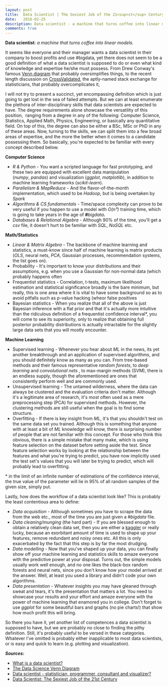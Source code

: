```yaml
---
layout: post
title:  Data Scientist | The Sexiest Job of the 21<sup>st</sup> Century
date:   2016-02-25
description: Data scientist - a machine that turns coffee into linear models
comments: true
---
```

<p><strong>Data scientist</strong>: <em>a machine that turns coffee into linear models.</em></p>

It seems like everyone and their manager wants a data scientist in their company to boost profits and use #bigdata, yet there does not seem to be a good definition of what a data scientist is supposed to do or even what kind of knowledge and expertise he/she must possess. From Drew Conway's famous <a href="http://static1.squarespace.com/static/5150aec6e4b0e340ec52710a/t/51525c33e4b0b3e0d10f77ab/1364352052403/Data_Science_VD.png" target="_blank" rel="noopener">Venn diagram</a> that probably oversimplifies things, to the recent length discussion on <a href="http://stats.stackexchange.com/" target="_blank" rel="noopener">CrossValidated</a>, the aptly-named stack exchange for statisticians, that probably overcomplicates it,

I will not try to present a succinct, yet encompassing definition which is just going to get lost in the sea of failed attempts. But we can at least enumerate the plethora of inter-disciplinary skills that data scientists are expected to have. The degree requirements alone showcase the versatility of this position,  ranging from a degree in any of the following: Computer Science, Statistics, Applied Math, Physics, Engineering, or basically any quantitative field. On top of this, the degree can also be either a BSc, MSc or PhD in any of these areas. Now, turning to the skills, we can split them into a few broad areas of expertise, and the more the better when it comes to a candidate possessing them. So basically, you're expected to be familiar with every concept described below.

<strong>Computer Science</strong>
<ul>
 	<li><em>R &amp; Python </em>- You want a scripted language for fast prototyping, and these two are equipped with excellent data manipulation (<em>numpy</em>, <em>pandas</em>) and visualization (<em>ggplot</em>, <em>matplotlib</em>), in addition to machine learning frameworks (<em>scikit-learn</em>).</li>
 	<li><em>Parallelism &amp; MapReduce </em>- And the flavor-of-the-month implementation, which used to be <em>Hadoop</em>, but is being overtaken by <em>Spark</em></li>
 	<li><em>Algorithms &amp; CS fundamentals </em>- Time/space complexity can prove to be very useful if you happen to use a model with <em>O(n³)</em> training time, which is going to take years in the age of <strong>#</strong><em>bigdata</em><strong>.</strong></li>
 	<li><em>Databases &amp; Relational Algebra</em> - Although 90% of the time, you'll get a <em>csv </em>file, it doesn't hurt to be familiar with <em>SQL</em>, <em>NoSQL </em>etc.</li>
</ul>
<strong>Math/Statistics </strong>
<ul>
 	<li><em>Linear &amp; Matrix Algebra </em>- The backbone of machine learning and statistics, a must-know since half of machine learning is matrix products (<em>OLS</em>, neural nets, <em>PCA</em>, Gaussian processes, recommendation systems, the list goes on).</li>
 	<li>Probability - It's important to know your distributions and their assumptions, e.g. when you use a Gaussian for non-normal data (which probably happens often</li>
 	<li>Frequentist statistics - Correlation, t-tests, maximum likelihood estimation and statistical significance broadly is the bare minimum, but really, this is one area where it is vital to have some background so as to avoid pitfalls such as p-value hacking (wheor false positives</li>
 	<li>Bayesian statistics - When you realize that all of the above is just Bayesian inference with a flat prior and that it's actually more intuitive than the ridiculous definition of a frequentist confidence interval*, you will come to see its superiority, only to realize that obtaining full posterior probability distributions is actually intractable for the slightly large data sets that you will mostly encounter.</li>
</ul>
<strong>Machine Learning</strong>
<ul>
 	<li>Supervised learning - Whenever you hear about <i>ML </i>in the news, its yet another breakthrough and an application of supervised algorithms, and you should definitely know as many as you can. From tree-based methods and their famous representative<em> random forests</em>, to <em>deep learning </em>and <em>convolutional nets</em> , to max-margin methods (SVM), there is an endless supply, though the aforementioned are ones that consistently perform well and are commonly used.</li>
 	<li>Unsupervised learning - The untamed wilderness, where the data can always be clustered and the evaluation criteria don't matter. Although it's a legitimate area of research, it's most often used as a mere preprocessing step (PCA) for supervised methods. However, the clustering methods are still useful when the goal is to find some structure.</li>
 	<li>Overfitting - If there is key insight from <em>ML</em>, it's that you shouldn't test on the same data set you trained. Although this is something that anyone with at least a bit of <em>ML</em> knowledge will know, there is surprising number of people that are not familiar with this concept. For those who think this obvious, there is a simple mistake that many make, which is using feature selection on the dataset before setting aside the test. Since feature selection works by looking at the relationship between the features and what you're trying to predict, you have now implicitly used the test set's values that you will later be trying to predict, which will probably lead to overfitting.</li>
</ul>
* in the limit of an infinite number of estimations of the confidence interval, the true value of the parameter will lie in 95% of all random samples of the given size, simply put.

Lastly, how does the workflow of a data scientist look like? This is probably the least contentious area to define:
<ul>
 	<li><em>Data acquisition</em> - Although sometimes you have to scrape the data from the web etc., most of the time you are just given a #<em>bigdata</em> file.</li>
 	<li><em>Data cleaning/munging</em> (the hard part) - If you are blessed enough to obtain a relatively clean data set, then you are either a <a href="https://www.kaggle.com/" target="_blank" rel="noopener">kaggler</a> or really lucky, because an exorbitant amount of time is used to shape up your features, remove redundant and noisy ones etc. All this is only exacerbated by the fact that this step is by far the most drudging.</li>
 	<li><em>Data modelling</em> - Now that you've shaped up your data, you can finally show off your machine learning and statistics skills to amaze everyone with the predictive power at your disposal. Turns out, the simple models usually work well enough, and no one likes the black-box random forests and neural nets, since you don't know how your model arrived at the answer. Well, at least you used a library and didn't code your own algorithms.</li>
 	<li><em>Data presentation</em> - Whatever insights you may have gleaned through sweat and tears, it's the presentation that matters a lot. You need to showcase your results and your effort and amaze everyone with the power of machine learning that enamored you in college. Don't forget to use <em>ggplot</em> for some beautiful bars and graphs (no pie charts!) that show how much profit this will bring.</li>
</ul>
So there you have it, yet another list of competences a data scientist is supposed to have, but we are probably no close to finding the pithy definition. Still, it's probably useful to be versed in these categories. Whatever I've omitted is probably either inapplicable to most data scientists, or is easy and quick to learn (e.g. plotting and visualization).

<strong><em>Sources:</em></strong>
<ul>
 	<li><a href="http://stats.stackexchange.com/questions/195034/what-is-a-data-scientist" target="_blank" rel="noopener">What is a data scientist?</a></li>
 	<li><a href="http://www.dataists.com/2010/09/the-data-science-venn-diagram/">The Data Science Venn Diagram</a></li>
 	<li><a href="http://ouzor.github.io/blog/2015/02/02/data-science-definition.html" target="_blank" rel="noopener">Data scientist - statistician, programmer, consultant and visualizer?</a></li>
 	<li><a href="https://hbr.org/2012/10/data-scientist-the-sexiest-job-of-the-21st-century/" target="_blank" rel="noopener">Data Scientist: The Sexiest Job of the 21st Century</a></li>
</ul>